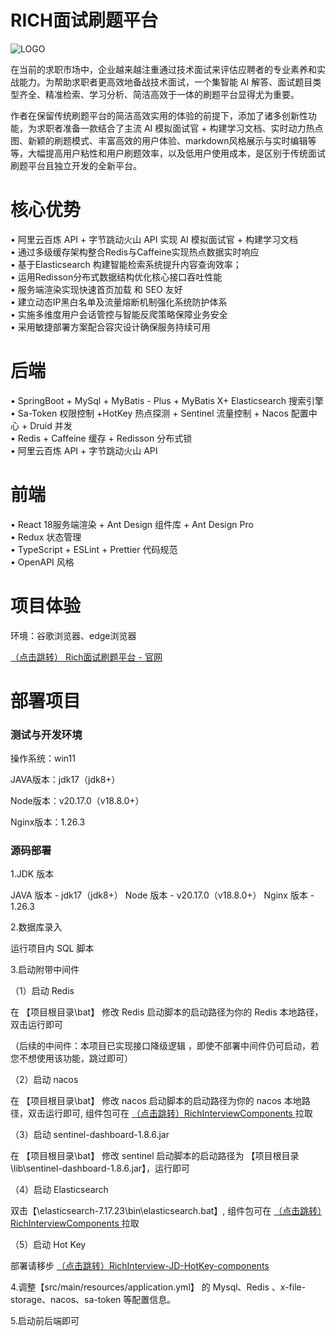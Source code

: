 # RICH面试刷题平台     
        
![LOGO](https://rich-tams.oss-cn-beijing.aliyuncs.com/LOGO2SM.jpg "LOGO.jpg")        
     
在当前的求职市场中，企业越来越注重通过技术面试来评估应聘者的专业素养和实战能力。为帮助求职者更高效地备战技术面试，一个集智能 AI 解答、面试题目类型齐全、精准检索、学习分析、简洁高效于一体的刷题平台显得尤为重要。       
      
作者在保留传统刷题平台的简洁高效实用的体验的前提下，添加了诸多创新性功能，为求职者准备一款结合了主流 AI 模拟面试官 + 构建学习文档、实时动力热点图、新颖的刷题模式、丰富高效的用户体验、markdown风格展示与实时编辑等等，大幅提高用户粘性和用户刷题效率，以及低用户使用成本，是区别于传统面试刷题平台且独立开发的全新平台。      
        
# 核心优势         

• 阿里云百炼 API + 字节跳动火山 API 实现 AI 模拟面试官 + 构建学习文档       
• 通过多级缓存架构整合Redis与Caffeine实现热点数据实时响应          
• 基于Elasticsearch 构建智能检索系统提升内容查询效率；         
• 运用Redisson分布式数据结构优化核心接口吞吐性能               
• 服务端渲染实现快速首页加载 和 SEO 友好            
• 建立动态IP黑白名单及流量熔断机制强化系统防护体系           
• 实施多维度用户会话管控与智能反爬策略保障业务安全            
• 采用敏捷部署方案配合容灾设计确保服务持续可用       
        
# 后端       
       
• SpringBoot + MySql + MyBatis - Plus + MyBatis X+ Elasticsearch 搜索引擎         
• Sa-Token 权限控制 +HotKey 热点探测 + Sentinel 流量控制 + Nacos 配置中心 + Druid 并发        
• Redis + Caffeine 缓存 + Redisson 分布式锁     
• 阿里云百炼 API + 字节跳动火山 API     
       
# 前端      
       
• React 18服务端渲染 + Ant Design 组件库 + Ant Design Pro     
• Redux 状态管理        
• TypeScript + ESLint + Prettier 代码规范         
• OpenAPI 风格       

# 项目体验        

环境：谷歌浏览器、edge浏览器       
            
[（点击跳转）  Rich面试刷题平台 - 官网](http://暂不公布)      
               
# 部署项目

### 测试与开发环境

操作系统：win11

JAVA版本：jdk17（jdk8+）

Node版本：v20.17.0（v18.8.0+）

Nginx版本：1.26.3

### 源码部署

1.JDK 版本

JAVA 版本 - jdk17（jdk8+） Node 版本 - v20.17.0（v18.8.0+） Nginx 版本 - 1.26.3

2.数据库录入

运行项目内 SQL 脚本

3.启动附带中间件

（1）启动 Redis

在 【项目根目录\bat】 修改 Redis 启动脚本的启动路径为你的 Redis 本地路径，双击运行即可

（后续的中间件：本项目已实现接口降级逻辑 ，即使不部署中间件仍可启动，若您不想使用该功能，跳过即可）

（2）启动 nacos

在 【项目根目录\bat】 修改 nacos 启动脚本的启动路径为你的 nacos 本地路径，双击运行即可, 组件包可在 [（点击跳转）RichInterviewComponents ](https://github.com/Moo-Jie/RichInterviewComponents)   拉取

（3）启动 sentinel-dashboard-1.8.6.jar

在 【项目根目录\bat】 修改 sentinel 启动脚本的启动路径为 【项目根目录\lib\sentinel-dashboard-1.8.6.jar】，运行即可

（4）启动 Elasticsearch

双击【\elasticsearch-7.17.23\bin\elasticsearch.bat】, 组件包可在 [（点击跳转）RichInterviewComponents ](https://github.com/Moo-Jie/RichInterviewComponents)   拉取

（5）启动 Hot Key

部署请移步 [（点击跳转）RichInterview-JD-HotKey-components  ](https://github.com/Moo-Jie/RichInterview-JD-HotKey-components)     

4.调整【src/main/resources/application.yml】 的 Mysql、Redis 、x-file-storage、nacos、sa-token 等配置信息。

5.启动前后端即可